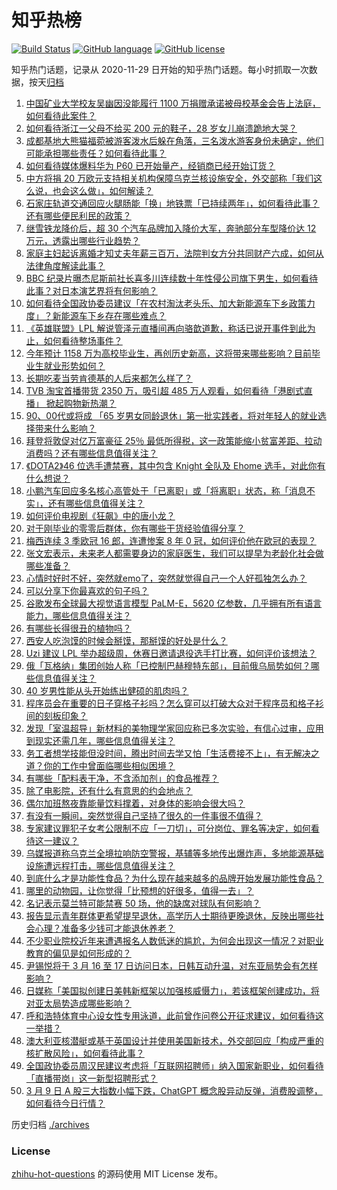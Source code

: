 # 知乎热榜
[![Build Status](https://github.com/ToWeLong/zhihu-hot-questions/workflows/CI/badge.svg)](https://github.com/ToWeLong/zhihu-hot-questions/actions)
[![GitHub language](https://img.shields.io/badge/language-golang-orange.svg)](https://golang.org/)
[![GitHub license](https://img.shields.io/github/license/ToWeLong/zhihu-hot-questions)](https://github.com/ToWeLong/zhihu-hot-questions/blob/main/LICENSE)

知乎热门话题，记录从 2020-11-29 日开始的知乎热门话题。每小时抓取一次数据，按天[归档](./archives)

<!-- BEGIN -->

1. [中国矿业大学校友吴幽因没能履行 1100 万捐赠承诺被母校基金会告上法庭，如何看待此案件？](https://www.zhihu.com/question/588332266)
1. [如何看待浙江一父母不给买 200 元的鞋子，28 岁女儿崩溃跪地大哭？](https://www.zhihu.com/question/588020659)
1. [成都基地大熊猫福菀被游客泼水后躲在角落，三名泼水游客身份未确定，他们可能承担哪些责任？如何看待此事？](https://www.zhihu.com/question/588084063)
1. [如何看待媒体爆料华为 P60 已开始量产，经销商已经开始订货？](https://www.zhihu.com/question/588441960)
1. [中方将捐 20 万欧元支持相关机构保障乌克兰核设施安全，外交部称「我们这么说，也会这么做」，如何解读？](https://www.zhihu.com/question/588363518)
1. [石家庄轨道交通回应火腿肠能「换」地铁票「已持续两年」，如何看待此事？还有哪些便民利民的政策？](https://www.zhihu.com/question/588026793)
1. [继雪铁龙降价后，超 30 个汽车品牌加入降价大军，奔驰部分车型降价达 12 万元，透露出哪些行业趋势？](https://www.zhihu.com/question/588514362)
1. [家庭主妇起诉离婚才知丈夫年薪三百万，法院判女方分共同财产六成，如何从法律角度解读此事？](https://www.zhihu.com/question/588252184)
1. [BBC 纪录片曝杰尼斯前社长喜多川连续数十年性侵公司旗下男生，如何看待此事？对日本演艺界将有何影响？](https://www.zhihu.com/question/588317274)
1. [如何看待全国政协委员建议「在农村淘汰老头乐、加大新能源车下乡政策力度」？新能源车下乡存在哪些难点？](https://www.zhihu.com/question/588497085)
1. [《英雄联盟》LPL 解说管泽元直播间再向骆歆道歉，称话已说开事件到此为止，如何看待整场事件？](https://www.zhihu.com/question/588391587)
1. [今年预计 1158 万为高校毕业生，再创历史新高，这将带来哪些影响？目前毕业生就业形势如何？](https://www.zhihu.com/question/588310588)
1. [长期吃麦当劳肯德基的人后来都怎么样了？](https://www.zhihu.com/question/318612351)
1. [TVB 淘宝首播带货 2350 万，吸引超 485 万人观看，如何看待「港剧式直播」 掀起购物新热潮？](https://www.zhihu.com/question/588464428)
1. [90、00代或将成 「65 岁男女同龄退休」第一批实践者，将对年轻人的就业选择带来什么影响？](https://www.zhihu.com/question/582585241)
1. [拜登将敦促对亿万富豪征 25％ 最低所得税，这一政策能缩小贫富差距、拉动消费吗？还有哪些信息值得关注？](https://www.zhihu.com/question/588457114)
1. [《DOTA2》46 位选手遭禁赛，其中包含 Knight 全队及 Ehome 选手，对此你有什么想说？](https://www.zhihu.com/question/588512808)
1. [小鹏汽车回应多名核心高管处于「已离职」或「将离职」状态，称「消息不实」，还有哪些信息值得关注？](https://www.zhihu.com/question/588509644)
1. [如何评价电视剧《狂飙》中的唐小龙？](https://www.zhihu.com/question/583041369)
1. [对于刚毕业的零零后群体，你有哪些干货经验值得分享？](https://www.zhihu.com/question/588508082)
1. [梅西连续 3 季欧冠 16 郎，连遭惨案 8 年 0 冠，如何评价他在欧冠的表现？](https://www.zhihu.com/question/588447633)
1. [张文宏表示，未来老人都需要身边的家庭医生，我们可以提早为老龄化社会做哪些准备？](https://www.zhihu.com/question/587819794)
1. [心情时好时不好，突然就emo了，突然就觉得自己一个人好孤独怎么办？](https://www.zhihu.com/question/587978170)
1. [可以分享下你最喜欢的句子吗？](https://www.zhihu.com/question/588308380)
1. [谷歌发布全球最大视觉语言模型 PaLM-E，5620 亿参数，几乎拥有所有语言能力，哪些信息值得关注？](https://www.zhihu.com/question/588441399)
1. [有哪些长得很丑的植物吗？](https://www.zhihu.com/question/587415580)
1. [西安人吃泡馍的时候会掰馍，那掰馍的好处是什么？](https://www.zhihu.com/question/451721434)
1. [Uzi 建议 LPL 举办超级周，休赛日邀请退役选手打比赛，如何评价该想法？](https://www.zhihu.com/question/587841780)
1. [俄「瓦格纳」集团创始人称「已控制巴赫穆特东部」，目前俄乌局势如何？哪些信息值得关注？](https://www.zhihu.com/question/588463015)
1. [40 岁男性能从头开始练出健硕的肌肉吗？](https://www.zhihu.com/question/586204303)
1. [程序员会在重要的日子穿格子衫吗？怎么穿可以打破大众对于程序员和格子衫间的刻板印象？](https://www.zhihu.com/question/587879157)
1. [发现「室温超导」新材料的美物理学家回应称已多次实验，有信心过审，应用到现实还需几年，哪些信息值得关注？](https://www.zhihu.com/question/588445365)
1. [务工者想学技能但没时间，腾出时间去学又怕「生活费接不上」，有无解决之道？你的工作中曾面临哪些相似困境？](https://www.zhihu.com/question/587304990)
1. [有哪些「配料表干净，不含添加剂」的食品推荐？](https://www.zhihu.com/question/586673072)
1. [除了电影院，还有什么有意思的约会地点？](https://www.zhihu.com/question/581984238)
1. [偶尔加班熬夜靠能量饮料撑着，对身体的影响会很大吗？](https://www.zhihu.com/question/587141405)
1. [有没有一瞬间，突然觉得自己坚持了很久的一件事很不值得？](https://www.zhihu.com/question/585556208)
1. [专家建议罪犯子女考公限制不应「一刀切」，可分岗位、罪名等决定，如何看待这一建议？](https://www.zhihu.com/question/588448764)
1. [乌媒报道称乌克兰全境拉响防空警报，基辅等多地传出爆炸声，多地能源基础设施遭远程打击，哪些信息值得关注？](https://www.zhihu.com/question/588477404)
1. [到底什么才是功能性食品？为什么现在越来越多的品牌开始发展功能性食品？](https://www.zhihu.com/question/585692147)
1. [哪里的动物园，让你觉得「比预想的好很多，值得一去」？](https://www.zhihu.com/question/586963746)
1. [名记表示莫兰特可能禁赛 50 场，他的缺席对球队有何影响？](https://www.zhihu.com/question/588238367)
1. [报告显示青年群体更希望提早退休，高学历人士期待更晚退休，反映出哪些社会心理？准备多少钱可才能退休养老？](https://www.zhihu.com/question/588518676)
1. [不少职业院校近年来遭遇报名人数低迷的尴尬，为何会出现这一情况？对职业教育的偏见是如何形成的？](https://www.zhihu.com/question/588306995)
1. [尹锡悦将于 3 月 16 至 17 日访问日本，日韩互动升温，对东亚局势会有怎样影响？](https://www.zhihu.com/question/588505752)
1. [日媒称「美国拟创建日美韩新框架以加强核威慑力」，若该框架创建成功，将对亚太局势造成哪些影响？](https://www.zhihu.com/question/588518409)
1. [呼和浩特体育中心设女性专用泳道，此前曾作问卷公开征求建议，如何看待这一举措？](https://www.zhihu.com/question/588443700)
1. [澳大利亚核潜艇或基于英国设计并使用美国新技术，外交部回应「构成严重的核扩散风险」，如何看待此事？](https://www.zhihu.com/question/588511366)
1. [全国政协委员周汉民建议考虑将「互联网招聘师」纳入国家新职业，如何看待「直播带岗」这一新型招聘形式？](https://www.zhihu.com/question/588090751)
1. [3 月 9 日 A 股三大指数小幅下跌，ChatGPT 概念股异动反弹，消费股调整，如何看待今日行情？](https://www.zhihu.com/question/588444313)

<!-- END -->

历史归档 [./archives](./archives)


### License
[zhihu-hot-questions](https://github.com/towelong/zhihu-hot-questions) 的源码使用 MIT License 发布。